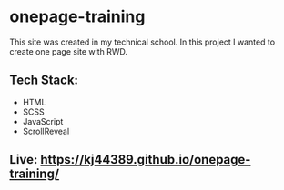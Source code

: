 # onepage-training
This site was created in my technical school. In this project I wanted to create one page site with RWD. 

## Tech Stack:
- HTML
- SCSS
- JavaScript
- ScrollReveal

## Live: https://kj44389.github.io/onepage-training/
